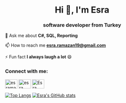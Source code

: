 

<!--
**esramazan/esramazan** is a ✨ _special_ ✨ repository because its `README.md` (this file) appears on your GitHub profile.

Here are some ideas to get you started:

- 🔭 I’m currently working on ...
- 🌱 I’m currently learning ...
- 👯 I’m looking to collaborate on ...
- 🤔 I’m looking for help with ...
- 💬 Ask me about ...
- 📫 How to reach me: ...
- 😄 Pronouns: ...
- ⚡ Fun fact: ...
-->
<h1 align="center">Hi 👋, I'm Esra</h1>
<h3 align="center">software developer from Turkey</h3>

 💬 Ask me about **C#, SQL, Reporting**

 📫 How to reach me **esra.ramazan19@gmail.com**

 ⚡ Fun fact **I always laugh a lot** :smile:



<h3 align="left">Connect with me:</h3>
<p align="left">
<a href="https://linkedin.com/in/esramazan" target="blank"><img align="center" src="https://raw.githubusercontent.com/rahuldkjain/github-profile-readme-generator/master/src/images/icons/Social/linked-in-alt.svg" alt="esramazan" height="30" width="40" /></a>
<a href="https://www.youtube.com/c/esra ramazan" target="blank"><img align="center" src="https://raw.githubusercontent.com/rahuldkjain/github-profile-readme-generator/master/src/images/icons/Social/youtube.svg" alt="esra ramazan" height="30" width="40" /></a>
<a href="https://discord.gg/Esra Ramazan#4483" target="blank"><img align="center" src="https://raw.githubusercontent.com/rahuldkjain/github-profile-readme-generator/master/src/images/icons/Social/discord.svg" alt="Esra Ramazan#4483" height="30" width="40" /></a>
</p>

[![Top Langs](https://github-readme-stats.vercel.app/api/top-langs/?username=esramazan&layout=compact&theme=tokyonight)](https://github.com/esramazan/github-readme-stats) 
[![Esra's GitHub stats](https://github-readme-stats.vercel.app/api?username=esramazan&show_icons=true&theme=tokyonight)](https://github.com/esramazan/github-readme-stats)



